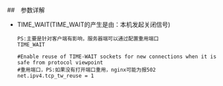 ##　参数详解
- TIME_WAIT(TIME_WAIT的产生是由：本机发起关闭信号)
    ```
    PS:主要是针对客户端有影响，服务器端可以通过配置重用端口
    TIME_WAIT 
    
    #Enable reuse of TIME-WAIT sockets for new connections when it is safe from protocol viewpoint
    #重用端口，PS:如果没有打开端口重用，nginx可能为报502
    net.ipv4.tcp_tw_reuse = 1
    ```